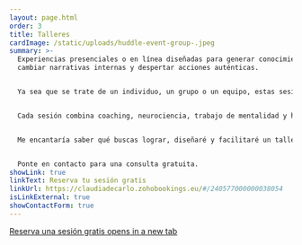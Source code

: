 ```yaml
---
layout: page.html
order: 3
title: Talleres
cardImage: /static/uploads/huddle-event-group-.jpeg
summary: >-
  Experiencias presenciales o en línea diseñadas para generar conocimiento,
  cambiar narrativas internas y despertar acciones auténticas.


  Ya sea que se trate de un individuo, un grupo o un equipo, estas sesiones están diseñadas para fomentar la el autoconocimiento y la claridad emocional, con espacio para la creatividad, la visión y el crecimiento.


  Cada sesión combina coaching, neurociencia, trabajo de mentalidad y herramientas prácticas para encontrarte donde estás y hacerte avanzar con intención.


  Me encantaría saber qué buscas lograr, diseñaré y facilitaré un taller personalizado para tu audiencia.


  Ponte en contacto para una consulta gratuita.
showLink: true
linkText: Reserva tu sesión gratis
linkUrl: https://claudiadecarlo.zohobookings.eu/#/240577000000038054
isLinkExternal: true
showContactForm: true
---
```

<a href="https://claudiadecarlo.zohobookings.eu/#/240577000000038054" rel="noopener noreferrer" class="btn" target="_blank">Reserva una sesión gratis <span class="sr-only">opens in a new tab</span></a>
